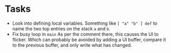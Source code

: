 # Tasks

- Look into defining local variables.
  Something like `[ "a" "b" ] def` to name the two top entries on the stack `a` and `b`.
- Fix busy loop in `main`
  As per the comment there, this causes the UI to flicker. Which can probably be avoided by adding a UI buffer, compare it to the previous buffer, and only write what has changed.
